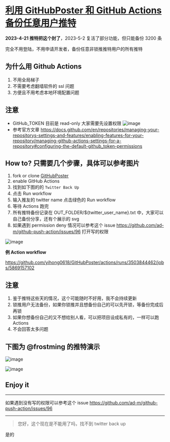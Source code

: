 # [利用 GitHubPoster 和 GitHub Actions 备份任意用户推特](https://github.com/yihong0618/gitblog/issues/252)

**2023-4-21 推特把这个封了**，2023-5-2 复活了部分功能，但只能备份 3200 条


完全不用登陆，不用申请开发者，备份任意非锁推推特用户的所有推特

## 为什么用 Github Actions

1. 不用全局梯子
2. 不需要考虑翻墙软件的 ssl 问题
3. 方便且不用考虑本地环境配置问题

## 注意

- GitHub_TOKEN 目前是 read-only 大家需要先设置权限 
![image](https://user-images.githubusercontent.com/15976103/216485565-17f47919-1854-4b6e-8e74-2fddcc4f6cfd.png)
- 参考官方文章 https://docs.github.com/en/repositories/managing-your-repositorys-settings-and-features/enabling-features-for-your-repository/managing-github-actions-settings-for-a-repository#configuring-the-default-github_token-permissions

## How to? 只需要几个步骤，具体可以参考图片

1. fork or clone [GitHubPoster](https://github.com/yihong0618/GitHubPoster)
2. enable GitHub Actions
3. 找到如下图的的 `Twitter Back Up`
4. 点击 Run workflow
5. 输入推友的 twitter name 点击绿色的 Run workflow
6. 等待 Actions 跑完
7. 所有推特备份记录在 OUT_FOLDER/${twitter_user_name}.txt 中，大家可以自己备份分享，还有个展示的 svg
8. 如果遇到 permission deny 情况可以参考这个 issue https://github.com/ad-m/github-push-action/issues/96 打开写的权限

![image](https://user-images.githubusercontent.com/15976103/202878694-d9f74861-f06b-45a3-8976-2a3235702595.jpeg)

**例 Action workflow**

https://github.com/yihong0618/GitHubPoster/actions/runs/3503844462/jobs/5869157102

## 注意

1. 鉴于推特这些天的情况，这个可能随时不好用，我不会持续更新
2. 锁推用户无法备份，如果你锁推并且想备份自己的可以先开锁，等备份完成后再锁
3. 如果你想备份自己的又不想给别人看，可以把项目设成私有的，一样可以跑 Actions
4. 不会回答太多问题


## 下图为 @frostming 的推特演示

![image](https://user-images.githubusercontent.com/15976103/202855616-3e8991e1-9bed-4754-afad-53964c30f5aa.png)

![image](https://user-images.githubusercontent.com/15976103/202855635-dbf03409-da9a-4894-9c66-d9e94d9ebda6.png)

## Enjoy it



---

如果遇到没有写的权限可以参考这个 issue
https://github.com/ad-m/github-push-action/issues/96

---

> 您好，这个现在是不能用了吗，找不到 twitter back up

是的
